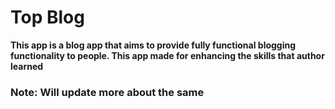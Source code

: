 # Top Blog

__This app is a blog app that aims to provide fully functional blogging functionality to people. This app made for enhancing the skills that author learned__

### Note: Will update more about the same
